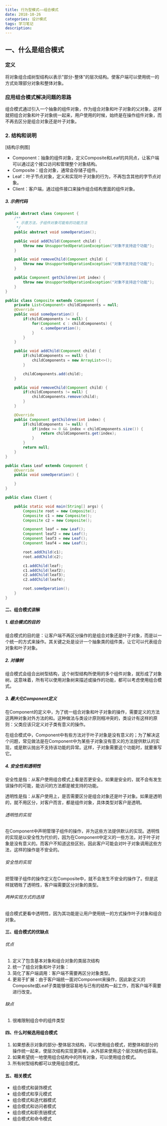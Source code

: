 ```yaml
---
title: 行为型模式——组合模式
date: 2018-10-26
categories: 设计模式
tags: 学习笔记
description: 
---
```


## 一、什么是组合模式

### 定义

将对象组合成树型结构以表示"部分-整体"的层次结构。使客户端可以使用统一的方式处理部分对象和整体对象。

### 应用组合模式解决问题的思路

组合模式通过引入一个抽象的组件对象，作为组合对象和叶子对象的父对象，这样就把组合对象和叶子对象统一起来，用户使用的时候，始终是在操作组件对象，而不再去区分是组合对象还是叶子对象。

### 2. 结构和说明

[结构示例图]

- Component：抽象的组件对象，定义Composite和Leaf的共同点，让客户端可以通过这个接口访问和管理整个对象结构。
- Composite：组合对象，通常会存储子组件。
- Leaf：叶子节点对象，定义和实现叶子对象的行为，不再包含其他的字节点对象。
- Client：客户端，通过组件接口来操作组合结构里面的组件对象。

##### 3. 示例代码

```java
public abstract class Component {
    /**
     * 示意方法，子组件对象可能有的功能方法
     */
    public abstract void someOperation();

    public void addChild(Component child) {
        throw new UnsupportedOperationException("对象不支持这个功能");
    }

    public void removeChild(Component child) {
        throw new UnsupportedOperationException("对象不支持这个功能");
    }

    public Component getChildren(int index) {
        throw new UnsupportedOperationException("对象不支持这个功能");
    }
}

public class Composite extends Component {
    private List<Component> childComponents = null;
    @Override
    public void someOperation() {
        if(childComponents != null) {
            for(Component c : childComponents) {
                c.someOperation();
            }
        }
    }

    public void addChild(Component child) {
        if(childComponents == null) {
            childComponents = new ArrayList<>();
        }

        childComponents.add(child);
    }

    public void removeChild(Component child) {
        if(childComponents != null) {
            childComponents.remove(child);
        }
    }

    @Override
    public Component getChildren(int index) {
        if(childComponents != null) {
            if(index >= 0 && index < childComponents.size()) {
                return childComponents.get(index);
            }
        }
        return null;
    }
}

public class Leaf extends Component {
    @Override
    public void someOperation() {

    }
}

public class Client {

    public static void main(String[] args) {
        Composite root = new Composite();
        Composite c1 = new Composite();
        Composite c2 = new Composite();

        Component leaf = new Leaf();
        Component leaf2 = new Leaf();
        Component leaf3 = new Leaf();
        Component leaf4 = new Leaf();

        root.addChild(c1);
        root.addChild(c2);

        c1.addChild(leaf);
        c1.addChild(leaf2);
        c2.addChild(leaf3);
        c2.addChild(leaf4);

        root.someOperation();
    }
}
```

#### 二、组合模式讲解

##### 1. 组合模式的目的

组合模式的目的是：让客户端不再区分操作的是组合对象还是叶子对象，而是以一个统一的方式来操作。其关键之处是设计一个抽象类的组件类，让它可以代表组合对象和叶子对象。

##### 2. 对橡树

组合模式会组合出树型结构，这个树型结构所使用的多个组件对象，就形成了对象树。这意味着，所有可以使用对象树来描述或操作的功能，都可以考虑使用组合模式。

##### 3. 最大化Component定义

在Component的定义中，为了统一组合对象和叶子对象的操作，需要定义的方法这两种对象对外方法的和。这种做法与类设计原则相冲突的，类设计有这样的原则：父类应该只定义对子类有意义的操作。

在组合模式中，Component中有些方法对于叶子对象是没有意义的；为了解决这个问题，常见做法是在Component中为某些子对象没有意义的方法提供默认的实现，或是默认抛出不支持该功能的异常。这样，子对象需要这个功能时，就要重写它。

##### 4. 安全性和透明性

安全性是指：从客户使用组合模式上看是否更安全。如果是安全的，就不会有发生误操作的可能，能访问的方法都是被支持的功能。

透明性是指：从客户使用上，是否需要区分是组合对象还是叶子对象。如果是透明的，就不用区分，对客户而言，都是组件对象，具体类型对客户是透明。

###### 透明性的实现

在Component中声明管理子组件的操作，并为这些方法提供默认的实现。透明性的实现是以安全性为代价的，因为在Component中定义的一些方法，对于叶子对象是没有意义的。而客户不知道这些区别，因此客户可能会对叶子对象调用这些方法，这样的操作是不安全的。

###### 安全性的实现

把管理子组件的操作定义在Composite中，就不会发生不安全的操作了。但是这样就牺牲了透明性，客户端需要区分对象的类型。

###### 两种实现方式的选择

组合模式更看中透明性，因为其功能是让用户使用统一的方式操作叶子对象和组合对象。

#### 三、组合模式的优缺点

###### 优点

1. 定义了包含基本对象和组合对象的类层次结构
2. 统一了组合对象和叶子对象：
3. 简化了客户端调用：客户端不需要再区分对象类型。
4. 更易于扩展：由于客户端统一面对Component来操作，因此新定义的Composite或Leaf子类能够很容易地与已有的结构一起工作，而客户端不需要进行改变。

###### 缺点

1. 很难限制组合中的组件类型

#### 四、什么时候选用组合模式

1. 如果想表示对象的部分-整体层次结构，可以使用组合模式，把整体和部分的操作统一起来，使层次结构实现更简单，从外部来使用这个层次结构也容易。
2. 如果希望统一地使用组合结构中的所有对象，可以使用组合模式。
3. 所有树型结构都可以使用组合模式。

#### 五、相关模式

- 组合模式和装饰模式
- 组合模式和享元模式
- 组合模式和迭代器模式
- 组合模式和访问者模式
- 组合模式和职责链模式
- 组合模式和命令模式
